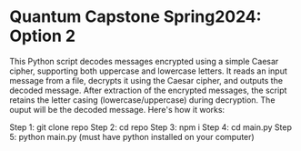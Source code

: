 # Quantum Capstone Spring2024: Option 2

This Python script decodes messages encrypted using a simple Caesar cipher, supporting both uppercase and lowercase letters. It reads an input message from a file, decrypts it using the Caesar cipher, and outputs the decoded message. After extraction of the encrypted messages, the script retains the letter casing (lowercase/uppercase) during decryption. The ouput will be the decoded message. Here's how it works: 

Step 1: git clone repo
Step 2: cd repo
Step 3: npm i 
Step 4: cd main.py
Step 5: python main.py (must have python installed on your computer)

